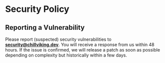 # Security Policy

## Reporting a Vulnerability

Please report (suspected) security vulnerabilities to
**[security@chillviking.dev](mailto:security@chillviking.dev)**. You will receive a response from
us within 48 hours. If the issue is confirmed, we will release a patch as soon
as possible depending on complexity but historically within a few days.
